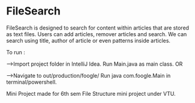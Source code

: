 # FileSearch

FileSearch is designed to search for content within articles that are stored as text files.
Users can add articles, remover articles and search.
We can search using title, author of article or even patterns inside articles.

To run :

-->Import project folder in IntelliJ Idea.
   Run Main.java as main class. OR
                  
-->Navigate to out/production/foogle/
   Run java com.foogle.Main in terminal/powershell.


Mini Project made for 6th sem File Structure mini project under VTU.
